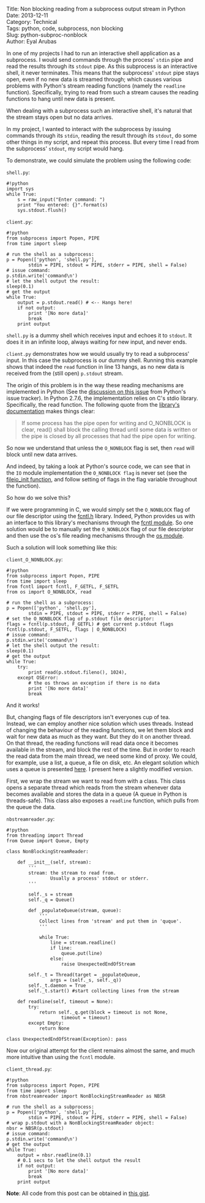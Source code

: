 Title: Non blocking reading from a subprocess output stream in Python  
Date: 2013-12-11  
Category: Technical  
Tags: python, code, subprocess, non blocking  
Slug: python-subproc-nonblock  
Author: Eyal Arubas  

In one of my projects I had to run an interactive shell application as a
subprocess. I would send commands through the process' `stdin` pipe and read
the results through its `stdout` pipe. As this subprocess is an interactive
shell, it never terminates. This means that the subprocess' `stdout` pipe
stays open, even if no new data is streamed through; which causes various
problems with Python's stream reading functions (namely the `readline`
function). Specifically, trying to read from such a stream causes the reading
functions to hang until new data is present.

When dealing with a subprocess such an interactive shell, it's natural that
the stream stays open but no data arrives.

In my project, I wanted to interact with the subprocess by issuing commands
through its `stdin`, reading the result through its `stdout`, do some other
things in my script, and repeat this process. But every time I read from the
subprocess' `stdout`, my script would hang.

To demonstrate, we could simulate the problem using the following code:

`shell.py`:

    #!python
    import sys
    while True:
        s = raw_input("Enter command: ")
        print "You entered: {}".format(s)
        sys.stdout.flush()

`client.py`:

    #!python
    from subprocess import Popen, PIPE
    from time import sleep

    # run the shell as a subprocess:
    p = Popen(['python', 'shell.py'],
            stdin = PIPE, stdout = PIPE, stderr = PIPE, shell = False)
    # issue command:
    p.stdin.write('command\n')
    # let the shell output the result:
    sleep(0.1)
    # get the output
    while True:
        output = p.stdout.read() # <-- Hangs here!
        if not output:
            print '[No more data]'
            break
        print output

`shell.py` is a dummy shell which receives input and echoes it to `stdout`.
It does it in an infinite loop, always waiting for new input, and never ends.

`client.py` demonstrates how we would usually try to read a subprocess' input.
In this case the subprocess is our dummy shell. Running this example shows
that indeed the `read` function in line 13 hangs, as no new data is received
from the (still open) `p.stdout` stream.

The origin of this problem is in the way these reading mechanisms are
implemented in Python (See the [discussion on this issue][1] from Python's
issue tracker). In Python 2.7.6, the implementation relies on C's stdio
library. Specifically, the read function. The following quote from the
[library's documentation][2] makes things clear:
> If some process has the pipe open for writing and O_NONBLOCK is clear,
> read() shall block the calling thread until some data is written or the pipe
> is closed by all processes that had the pipe open for writing.

So now we understand that unless the `O_NONBLOCK` flag is set, then `read`
will block until new data arrives.

And indeed, by taking a look at Python's source code, we can see that in the
`IO` module implementation the `O_NONBLOCK flag` is never set (see the
[fileio_init function][3], and follow setting of flags in the flag variable
throughout the function).

So how do we solve this?

If we were programming in C, we would simply set the `O_NONBLOCK` flag of our
file descriptor using the [fcntl.h][4] library. Indeed, Python provides us
with an interface to this library's mechanisms through the [fcntl module][5].
So one solution would be to manually set the `O_NONBLOCK` flag of our file
descriptor and then use the os's file reading mechanisms through the
[os module][6].

Such a solution will look something like this:

`client_O_NONBLOCK.py`:

    #!python
    from subprocess import Popen, PIPE
    from time import sleep
    from fcntl import fcntl, F_GETFL, F_SETFL
    from os import O_NONBLOCK, read

    # run the shell as a subprocess:
    p = Popen(['python', 'shell.py'],
            stdin = PIPE, stdout = PIPE, stderr = PIPE, shell = False)
    # set the O_NONBLOCK flag of p.stdout file descriptor:
    flags = fcntl(p.stdout, F_GETFL) # get current p.stdout flags
    fcntl(p.stdout, F_SETFL, flags | O_NONBLOCK)
    # issue command:
    p.stdin.write('command\n')
    # let the shell output the result:
    sleep(0.1)
    # get the output
    while True:
        try:
            print read(p.stdout.fileno(), 1024),
        except OSError:
            # the os throws an exception if there is no data
            print '[No more data]'
            break

And it works!

But, changing flags of file descriptors isn't everyones cup of tea.  
Instead, we can employ another nice solution which uses threads. Instead of
changing the behaviour of the reading functions, we let them block and wait
for new data as much as they want. But they do it on another thread. On that
thread, the reading functions will read data once it becomes available in the
stream, and block the rest of the time. But in order to reach the read data
from the main thread, we need some kind of proxy. We could, for example, use
a list, a queue, a file on disk, etc. An elegant solution which uses a queue
is presented [here][7]. I present here a slightly modified version.

First, we wrap the stream we want to read from with a class. This class opens
a separate thread which reads from the stream whenever data becomes available
and stores the data in a queue (A queue in Python is threads-safe). This class
also exposes a `readline` function, which pulls from the queue the data.

`nbstreamreader.py`:

    #!python
    from threading import Thread
    from Queue import Queue, Empty

    class NonBlockingStreamReader:

        def __init__(self, stream):
            '''
            stream: the stream to read from.
                    Usually a process' stdout or stderr.
            '''

            self._s = stream
            self._q = Queue()

            def _populateQueue(stream, queue):
                '''
                Collect lines from 'stream' and put them in 'quque'.
                '''

                while True:
                    line = stream.readline()
                    if line:
                        queue.put(line)
                    else:
                        raise UnexpectedEndOfStream

            self._t = Thread(target = _populateQueue,
                    args = (self._s, self._q))
            self._t.daemon = True
            self._t.start() #start collecting lines from the stream

        def readline(self, timeout = None):
            try:
                return self._q.get(block = timeout is not None,
                        timeout = timeout)
            except Empty:
                return None

    class UnexpectedEndOfStream(Exception): pass

Now our original attempt for the client remains almost the same, and much more
intuitive than using the `fcntl` module.

`client_thread.py`:

    #!python
    from subprocess import Popen, PIPE
    from time import sleep
    from nbstreamreader import NonBlockingStreamReader as NBSR

    # run the shell as a subprocess:
    p = Popen(['python', 'shell.py'],
            stdin = PIPE, stdout = PIPE, stderr = PIPE, shell = False)
    # wrap p.stdout with a NonBlockingStreamReader object:
    nbsr = NBSR(p.stdout)
    # issue command:
    p.stdin.write('command\n')
    # get the output
    while True:
        output = nbsr.readline(0.1)
        # 0.1 secs to let the shell output the result
        if not output:
            print '[No more data]'
            break
        print output

**Note**: All code from this post can be obtained in [this gist][8].

[1]:http://bugs.python.org/issue1175
[2]:http://pubs.opengroup.org/onlinepubs/009604499/basedefs/unistd.h.html
[3]:http://hg.python.org/cpython/file/3a1db0d2747e/Modules/_io/fileio.c#l176
[4]:http://pubs.opengroup.org/onlinepubs/009696799/basedefs/fcntl.h.html
[5]:http://docs.python.org/2/library/fcntl.html
[6]:http://docs.python.org/2/library/os.html#file-descriptor-operations
[7]:http://stackoverflow.com/a/4896288/1365324
[8]:https://gist.github.com/EyalAr/7915597
